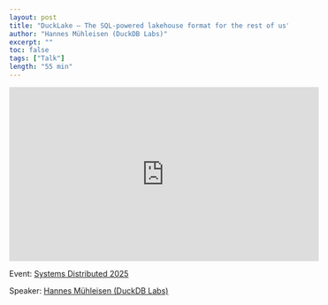 ```yaml
---
layout: post
title: "DuckLake – The SQL-powered lakehouse format for the rest of us"
author: "Hannes Mühleisen (DuckDB Labs)"
excerpt: ""
toc: false
tags: ["Talk"]
length: "55 min"
---
```


<div class="video-container">
<iframe width="560" height="315" src="https://www.youtube-nocookie.com/embed/YQEUkFWa69o?si=ms2SMtxElpzXGAQy" title="YouTube video player" frameborder="0" allow="accelerometer; autoplay; clipboard-write; encrypted-media; gyroscope; picture-in-picture; web-share" referrerpolicy="strict-origin-when-cross-origin" allowfullscreen></iframe>
</div>

Event: [Systems Distributed 2025](https://systemsdistributed.com/)

Speaker: [Hannes Mühleisen (DuckDB Labs)](https://hannes.muehleisen.org/)
